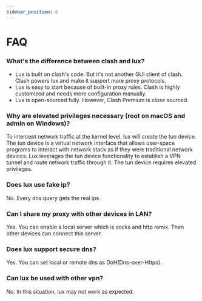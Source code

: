 ```yaml
---
sidebar_position: 6
---
```


# FAQ

### What's the difference between clash and lux?

* Lux is built on clash's code. But it's not another GUI client of clash. Clash powers lux and make it support more
  proxy protocols.
* Lux is easy to start because of built-in proxy rules. Clash is highly customized and needs more configuration manually.
* Lux is open-sourced fully. However, Clash Premium is close sourced.

### Why are elevated privileges necessary (root on macOS and admin on Windows)?

To intercept network traffic at the kernel level, lux will create the tun device.
The tun device is a virtual network interface that allows user-space programs to interact with network stack as if they
were traditional network devices.
Lux leverages the tun device functionality to establish a VPN tunnel and route network traffic through it.
The tun device requires elevated privileges.



### Does lux use fake ip?

No. Every dns query gets the real ips.

### Can I share my proxy with other devices in LAN?

Yes. You can enable a local server which is socks and http remix. Then other devices can connect this server.

### Does lux support secure dns?

Yes. You can set local or remote dns as DoH(Dns-over-Https).

### Can lux be used with other vpn?

No. In this situation, lux may not work as expected. 


